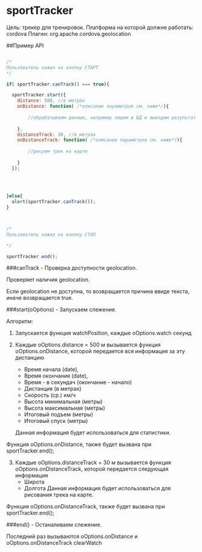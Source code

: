 # sportTracker

Цель: трекер для тренировок.
Платформа на которой должне работать: cordova
Плагин: org.apache.cordova.geolocation

##Пример API

``` javascript

/*
Пользователь нажал на кнопку СТАРТ
*/

if( sportTracker.canTrack() === true){

  sportTracker.start({
    distance: 500, //в метрах
    onDistance: function( /*описание параметров см. ниже*/){
        
        //обрабатываем данные, например пишем в БД и выводим результат в UI
        
    },
    distanceTrack: 30, //в метрах
    onDistanceTrack: function( /*описание параметров см. ниже*/){
        
        //рисуем трек на карте
        
    }
  });
  
  

  
}else{
  alert(sportTracker.canTrack());
}



/*
Пользователь нажал на кнопку СТОП

*/

sportTracker.end();
```

###canTrack - Проверка доступности geolocation.

Проверяет наличия geolocation.

Если geolocation не доступна, то возвращается причина ввиде текста, иначе возвращается true.

###start(oOptions) - Запускаем слежение.

Алгоритм:
1. Запускается функция watchPosition, каждые oOptions.watch секунд
2. Каждые oOptions.distance = 500 м вызывается функция  oOptions.onDistance, которой передается вся информация за эту дистанцию
     - Время начала (date), 
     - Время окончания (date),
     - Время - в секундач (окончание - начало)
     - Дистанция (в метрах)
     - Скорость (ср.) км/ч
     - Высота минимальная (метры)
     - Высота максимальная (метры)
     - Итоговый подъем (метры)
     - Итоговый спуск (метры)
    
    Данная информация будет использоваться для статистики.

Функция oOptions.onDistance, также будет вызвана при sportTracker.end();
  
3. Каждые oOptions.distanceTrack = 30 м вызывается функция  oOptions.onDistanceTrack, которой передается следующая информация
     - Широта
     - Долгота
    Данная информация будет использоваться для рисования трека на карте.

Функция oOptions.onDistanceTrack, также будет вызвана при sportTracker.end();


###end() - Останаливаем слежение.

Последний раз вызываются oOptions.onDistance и oOptions.onDistanceTrack
clearWatch




